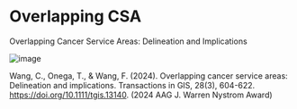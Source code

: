 # Overlapping CSA
Overlapping Cancer Service Areas: Delineation and Implications

![image](https://github.com/user-attachments/assets/c4985209-1f6a-435f-9515-362289286237)

Wang, C., Onega, T., & Wang, F. (2024). Overlapping cancer service areas: Delineation and implications. Transactions in GIS, 28(3), 604-622. https://doi.org/10.1111/tgis.13140. (2024 AAG J. Warren Nystrom Award)
